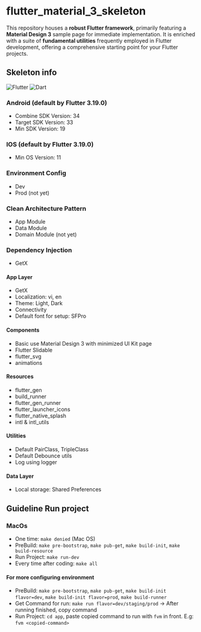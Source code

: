 # flutter_material_3_skeleton

This repository houses a **robust Flutter framework**, primarily featuring a **Material Design 3** sample page for immediate implementation. It is enriched with a suite of **fundamental utilities** frequently employed in Flutter development, offering a comprehensive starting point for your Flutter projects.

## Skeleton info

![Flutter](https://img.shields.io/badge/Flutter-v3.19.0-blue?link=https%3A%2F%2Fdocs.flutter.dev%2Frelease%2Farchive%3Ftab%3Dmacos)
![Dart](https://img.shields.io/badge/Dart-v3.3.0-blue?link=https%3A%2F%2Fdart.dev%2Fget-dart%2Farchive)


### Android (default by Flutter 3.19.0)

- Combine SDK Version: 34
- Target SDK Version: 33
- Min SDK Version: 19

### IOS (default by Flutter 3.19.0)

- Min OS Version: 11

### Environment Config

- Dev
- Prod (not yet)

### Clean Architecture Pattern

- App Module
- Data Module
- Domain Module (not yet)

### Dependency Injection

- GetX

#### App Layer

- GetX
- Localization: vi, en
- Theme: Light, Dark
- Connectivity
- Default font for setup: SFPro

#### Components

- Basic use Material Design 3 with minimized UI Kit page
- Flutter Slidable
- flutter_svg
- animations

#### Resources

- flutter_gen
- build_runner
- flutter_gen_runner
- flutter_launcher_icons
- flutter_native_splash
- intl & intl_utils

#### Utilities

- Default PairClass, TripleClass
- Default Debounce utils
- Log using logger

#### Data Layer

- Local storage: Shared Preferences

## Guideline Run project

### MacOs

- One time: `make denied` (Mac OS)
- PreBuild: `make pre-bootstrap`, `make pub-get`, `make build-init`, `make build-resource`
- Run Project: `make run-dev`
- Every time after coding: `make all`

#### For more configuring environment
- PreBuild: `make pre-bootstrap`, `make pub-get`, `make build-init flavor=dev`, `make build-init flavor=prod`, `make build-runner`
- Get Command for run: `make run flavor=dev/staging/prod` -> After running finished, copy command
- Run Project: `cd app`, paste copied command to run with `fvm` in front. E.g: `fvm <copied-command>`
